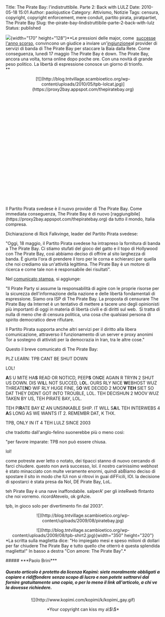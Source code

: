 Title: The Pirate Bay: l'indistruttibile. Parte 2: Back with LULZ
Date: 2010-05-18 15:01
Author: paolojustice
Category: Attivismo, Notizie
Tags: censura, copyright, copyright enforcement, mere conduit, partito pirata, piratpartiet, The Pirate Bay
Slug: the-pirate-bay-lindistruttibile-parte-2-back-with-lulz
Status: published

![](http://blog.tntvillage.scambioetico.org/wp-content/uploads/2009/08/RememberTheBaySmall.jpg){width="170" height="128"}**Le pressioni delle major, come  [successe l'anno scorso](http://blog.tntvillage.scambioetico.org/?p=3196), convincono un giudice a inviare un'[ingiunzione](http://blog.tntvillage.scambioetico.org/?p=6097)al provider di servizi di banda di The Pirate Bay per staccare la Baia dalla Rete. Come conseguenza, lunedì 17 maggio The Pirate Bay è down. The Pirate Bay, ancora una volta, torna online dopo poche ore. Con una novità di grande peso politico. La libertà di espressione conosce un giorno di trionfo.  
**  
**<!--more-->**

<p>
<center>
[![](http://blog.tntvillage.scambioetico.org/wp-content/uploads/2010/05/tpb-lolcat.jpg)](https://proxy2bay.appspot.com/thepiratebay.org)

</center>
</p>
<p>
<center>
<object width="425" height="344">
<param name="movie" value="http://www.youtube.com/v/HoAUQcykvBU&amp;autoplay=0&amp;hl=it_IT&amp;fs=1&amp;rel=0"></param><param name="allowFullScreen" value="true"></param><param name="allowscriptaccess" value="always"></param>

<embed src="http://www.youtube.com/v/HoAUQcykvBU&amp;autoplay=0&amp;hl=it_IT&amp;fs=1&amp;rel=0" type="application/x-shockwave-flash" allowscriptaccess="always" allowfullscreen="true" width="425" height="344">
</embed>
</object>
</center>
</p>
Il Partito Pirata svedese è il nuovo provider di The Pirate Bay. Come immediata conseguenza, The Pirate Bay è di nuovo [raggiungibile](https://proxy2bay.appspot.com/thepiratebay.org) da tutto il mondo, Italia compresa.

Dichiarazione di Rick Falkvinge, leader del Partito Pirata svedese:

"Oggi, 18 maggio, il Partito Pirata svedese ha intrapreso la fornitura di banda a The Pirate Bay. Ci stiamo stufati del gioco del gatto e il topo di Hollywood con The Pirate Bay, così abbiamo deciso di offrire al sito larghezza di banda. È giunta l'ora di prendere il toro per le corna e schierarci per quella che noi crediamo sia un'attività legittima. The Pirate Bay è un motore di ricerca e come tale non è responsabile dei risultati".

Nel [comunicato stampa](http://press.piratpartiet.se/2010/05/18/piratpartiet-levererar-pirate-bays-bandbredd/), si aggiunge:

"Il Pirate Party si assume la responsabilità di agire con le proprie risorse per la sicurezza dell'informazione della nazione e delle libertà fondamentali di espressione. Siamo ora ISP di The Pirate Bay. La proposta di censurare The Pirate Bay da Internet è un tentativo di mettere a tacere uno degli opinionisti più importanti di oggi in materia di libertà civili e di diritti sul web.  Si tratta di nulla di meno che di censura politica, una cosa che qualsiasi persona di spirito democratico deve rifiutare.

Il Partito Pirata supporta anche altri servizi per il diritto alla libera comunicazione, attraverso il funzionamento di un server e proxy anonimi Tor a sostegno di attivisti per la democrazia in Iran, tra le altre cose."

Questo il breve comunicato di The Pirate Bay:

PLZ LEARN: TPB CANT BE SHUT DOWN

LOL!

**A**S U MITE HA**S** READ OR NOTICD, PEEP**S** ON**C**E AGAIN R TRYIN 2 SHUT US DOWN. DIS WI**L**L NOT SUCCED, L**O**L. OURS RLY NICE **W**EBHOST WUZ THREATE**N**D WIF RLY HUGE FINE, S**O** WE DECIDD 2 MOO**V TEH** SIET SO DAT THEY DIDNT GOT INTO TROUBLE, LOL. TEH DECISHUN 2 MOOV WUZ TAKEN BY US, TEH PIRATE BAY, LOL.

TEH PI**R**ATE BAY **I**Z AN UNSINKABLE SHIP. IT WILL S**A**IL TEH INTERWEBS 4 **A**S LONG AS WE WANTS IT 2. REMEMBR DAT, K THX.

TPB, ONLY IN IT 4 TEH LULZ SINCE 2003

che tradotto dall'anglo-felino suonerebbe più o meno così:

"per favore imparate: TPB non può essere chiusa.

lol!

come potreste aver letto o notato, dei tipacci stanno di nuovo cercando di farci chiudere. questo non avrà successo, lol. il nostro carinissimo webhost è stato minacciato con multe veramente enormi, quindi abBiamo deciso di spostare il sito in modo che lUi non si ritrovi in guai diFFicili, lOl. la decisione di spostarci è stata presa da NoI, DE Pirate Bay, LoL.

teh Pirate Bay è una nave inaffondabile. salperA' per gli inteRweb fIntanto che noi vorremo. ricordAtevelo, ok grAzie.

tpb, in gioco solo per divertimento fin dal 2003".

<p>
<center>
![](http://blog.tntvillage.scambioetico.org/wp-content/uploads/2009/08/piratebay.jpg)

</center>
</p>
<p>
<center>
![](http://blog.tntvillage.scambioetico.org/wp-content/uploads/2009/08/tpb-shirt2.jpg){width="350" height="320"}

</center>
*La scritta sulla maglietta dice: "Ho impiegato mesi e speso milioni di dollari per far chiudere The Pirate Bay e tutto quello che otterrò è questa splendida maglietta!" In basso a destra "Con amore: The Pirate Bay".*  
  

</p>
##### ***Paolo Brini***

##### ***Questo articolo è protetto da licenza Kopimi: siete moralmente obbligati a copiare e ridiffondere senza scopo di lucro e non potete sottrarvi dal fornire gratuitamente una copia, o per lo meno il link all'articolo, a chi ve la dovesse richiedere.***

<p>
<center>
![](http://www.kopimi.com/kopimi/k/kopimi_gay.gif)

</center>
</p>
<p>
<center>
*Your copyright can kiss my a\$\$*

</center>
  

<center>
<object width="420" height="255">
<param name="movie" value="http://www.youtube.com/v/WqJsGjXdNW4&amp;hl=it_IT&amp;fs=1&amp;rel=0"></param><param name="allowFullScreen" value="true"></param><param name="allowscriptaccess" value="always"></param>

<embed src="http://www.youtube.com/v/WqJsGjXdNW4&amp;hl=it_IT&amp;fs=1&amp;rel=0" type="application/x-shockwave-flash" allowscriptaccess="always" allowfullscreen="true" width="420" height="255">
</embed>
</object>
</center>
</p>

